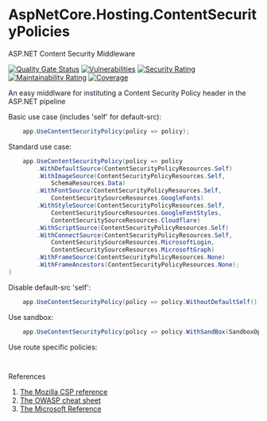 # AspNetCore.Hosting.ContentSecurityPolicies
ASP.NET Content Security Middleware

[![Quality Gate Status](https://sonarcloud.io/api/project_badges/measure?project=silent-sour_AspNetCore.Hosting.ContentSecurityPolicies&metric=alert_status)](https://sonarcloud.io/summary/new_code?id=silent-sour_AspNetCore.Hosting.ContentSecurityPolicies)
[![Vulnerabilities](https://sonarcloud.io/api/project_badges/measure?project=silent-sour_AspNetCore.Hosting.ContentSecurityPolicies&metric=vulnerabilities)](https://sonarcloud.io/summary/new_code?id=silent-sour_AspNetCore.Hosting.ContentSecurityPolicies)
[![Security Rating](https://sonarcloud.io/api/project_badges/measure?project=silent-sour_AspNetCore.Hosting.ContentSecurityPolicies&metric=security_rating)](https://sonarcloud.io/summary/new_code?id=silent-sour_AspNetCore.Hosting.ContentSecurityPolicies)
[![Maintainability Rating](https://sonarcloud.io/api/project_badges/measure?project=silent-sour_AspNetCore.Hosting.ContentSecurityPolicies&metric=sqale_rating)](https://sonarcloud.io/summary/new_code?id=silent-sour_AspNetCore.Hosting.ContentSecurityPolicies)
[![Coverage](https://sonarcloud.io/api/project_badges/measure?project=silent-sour_AspNetCore.Hosting.ContentSecurityPolicies&metric=coverage)](https://sonarcloud.io/summary/new_code?id=silent-sour_AspNetCore.Hosting.ContentSecurityPolicies)

An easy middlware for instituting a Content Security Policy header in the ASP.NET pipeline

Basic use case (includes 'self' for default-src):

```csharp
    app.UseContentSecurityPolicy(policy => policy);
```

Standard use case:

```csharp
    app.UseContentSecurityPolicy(policy => policy
        .WithDefaultSource(ContentSecurityPolicyResources.Self)
        .WithImageSource(ContentSecurityPolicyResources.Self, 
            SchemaResources.Data)
        .WithFontSource(ContentSecurityPolicyResources.Self, 
            ContentSecuritySourceResources.GoogleFonts)
        .WithStyleSource(ContentSecurityPolicyResources.Self, 
            ContentSecuritySourceResources.GoogleFontStyles,
            ContentSecuritySourceResources.Cloudflare)
        .WithScriptSource(ContentSecurityPolicyResources.Self)
        .WithConnectSource(ContentSecurityPolicyResources.Self,
            ContentSecuritySourceResources.MicrosoftLogin,
            ContentSecuritySourceResources.MicrosoftGraph)
        .WithFrameSource(ContentSecurityPolicyResources.None)
        .WithFrameAncestors(ContentSecurityPolicyResources.None);
)
```

Disable default-src 'self':

```csharp
    app.UseContentSecurityPolicy(policy => policy.WithoutDefaultSelf());
```

Use sandbox:
```csharp
    app.UseContentSecurityPolicy(policy => policy.WithSandBox(SandboxOptions.AllowScripts))
```

Use route specific policies:
```csharp
    
```

References

1. [The Mozilla CSP reference](https://developer.mozilla.org/en-US/docs/Web/HTTP/CSP)
2. [The OWASP cheat sheet](https://cheatsheetseries.owasp.org/cheatsheets/Content_Security_Policy_Cheat_Sheet.html)
3. [The Microsoft Reference](https://learn.microsoft.com/en-us/power-pages/security/manage-content-security-policy)
